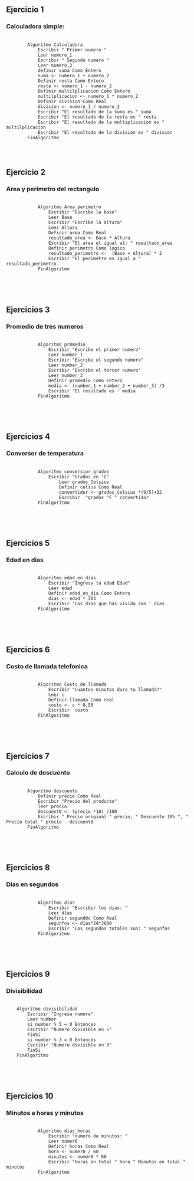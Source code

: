 <h2>Ejercicio 1</h2>
<h3>Calculadora simple:</h3>
<pre>
    <code>
        Algoritmo Calculadora
	        Escribir " Primer numero "
	        Leer numero_1
	        Escribir " Segundo numero "
	        Leer numero_2
	        definir suma Como Entero
	        suma <- numero_1 + numero_2
	        Definir resta Como Entero
	        resta <- numero_1 - numero_2
	        Definir multilplicacion Como Entero
	        multilplicacion <- numero_1 * numero_2
	        Definir division Como Real
	        division <- numero_1 / numero_2
	        Escribir "El resultado de la suma es " suma
	        Escribir "El resultado de la resta es " resta
	        Escribir "El resultado de la multiplicacion es " multilplicacion
	        Escribir "El resultado de la division es " division
        FinAlgoritmo
    </code>
</pre>

<br>

<h2>Ejercicio 2</h2>
<h3>Area y perimetro del rectangulo</h3>
    <pre>
        <code>
            Algoritmo Area_perimetro
	            Escribir "Escribe la base"
	            Leer Base
	            Escribir "Escribe la altura"
	            Leer Altura
	            Definir area Como Real
	            resultado_area <- Base * Altura
	            Escribir "El area el igual al: " resultado_area
	            Definir perimetro Como logico
	            resultado_perimetro <-  (Base + Altura) * 2
	            Escribir "El perimetro es igual a " resultado_perimetro
            FinAlgoritmo
        </code>
    </pre>

<br>

<h2>Ejercicios 3</h2>
<h3>Promedio de tres numeros</h3>
    <pre>
        <code>
            Algoritmo pr0medio
	            Escribir "Escribe el primer numero"
	            Leer number_1
	            Escribir "Escribe el segundo numero"
	            Leer number_2
	            Escribir "Escribe el tercer numero"
	            Leer number_3
	            Definir promedio Como Entero
	            media <- (number_1 + number_2 + number_3) /3
	            Escribir 'El resultado es ' media
            FinAlgoritmo
        </code>
    </pre>

<br>


<h2>Ejercicios 4</h2>
<h3>Conversor de temperatura</h3>
    <pre>
        <code>
            Algoritmo conversior_grados
	            Escribir "Grados en °C"
	                Leer grados_Celsius
	                Definir celsus Como Real
	                convertidor <- grados_Celsius *(9/5)+32
	                Escribir  "grados °F " convertidor
            FinAlgoritmo
        </code>
    </pre>

<br>

<h2>Ejercicios 5</h2>
<h3>Edad en dias</h3>
    <pre>
        <code>
            Algoritmo edad_en_dias
	            Escribir "Ingresa tu edad Edad"
	            Leer edad
	            Definir edad_en_dia Como Entero
	            dias <- edad * 365
	            Escribir 'Los dias que has vivido son ' dias
            FinAlgoritmo
        </code>
    </pre>

<br>

<h2>Ejercicios 6</h2>
<h3>Costo de llamada telefonica</h3>
    <pre>
        <code>
            Algoritmo Costo_de_llamada
	            Escribir "Cuantos minutos duro tu llamada?"
	            Leer c
	            Definir llamada Como real
	            costo <- c * 0.50
	            Escribir  costo
            FinAlgoritmo
        </code>
    </pre>

<br>


<h2>Ejercicios 7</h2>
<h3>Calculo de descuento</h3>
    <pre>
        <code>
        Algoritmo descuento 
	        Definir precio Como Real
	        Escribir "Precio del producto"
	        leer precio
	        descuent0 <- (precio *10) /100 
	        Escribir " Precio original " precio, " Descuento 10% ", " Precio total " precio - descuent0
        FinAlgoritmo
    </code>

</pre>

<br>

<h2>Ejercicios 8</h2>
<h3>Dias en segundos</h3>
    <pre>
        <code>
            Algoritmo dias
	            Escribir "Escribir los dias: "
	            Leer d1as
	            Definir segund0s Como Real
	            segunfos <- d1as*24*3600
	            Escribir "Los segundos totales son: " segunfos
            FinAlgoritmo
        </code>
    </pre>

<br>

<h2>Ejercicios 9</h2>
<h3>Divisibilidad</h3>
    <pre>
        <code>
    Algoritmo divisibilidad
	    Escribir "Ingresa numero"
	    Leer number
	    si number % 5 = 0 Entonces
	    Escribir "Numero divisible en 5"
	    FinSi
        si number % 3 = 0 Entonces
		Escribir "Numero divisible en 3"
	    FinSi
    FinAlgoritmo
        </code>
    </pre>
<br>

<h2>Ejercicios 10</h2>
<h3>Minutos a horas y minutos</h3>
    <pre>
        <code>
            Algoritmo dias_horas
	            Escribir "numero de minutos: "
	            Leer numer0
	            Definir horas Como Real
	            hora <- numer0 / 60
	            minutos <- numer0 * 60
	            Escribir "Horas en total " hora " Minutos en total " minutos
            FinAlgoritmo
        </code>
    </pre>
<br>